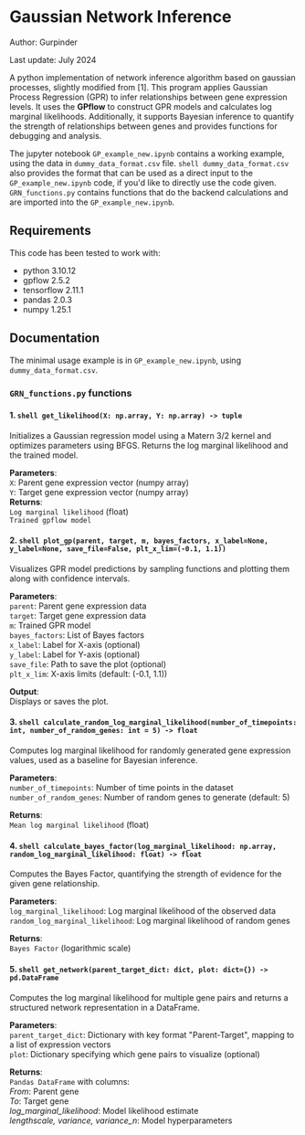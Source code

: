 # Gaussian Network Inference
Author: Gurpinder

Last update: July 2024

A python implementation of network inference algorithm based on gaussian processes, slightly modified from [1]. This program applies Gaussian Process Regression (GPR) to infer relationships between gene expression levels. It uses the **GPflow** to construct GPR models and calculates log marginal likelihoods. Additionally, it supports Bayesian inference to quantify the strength of relationships between genes and provides functions for debugging and analysis.

The jupyter notebook ```GP_example_new.ipynb``` contains a working example, using the data in ```dummy_data_format.csv``` file. ```shell dummy_data_format.csv``` also provides the format that can be used as a direct input to the ```GP_example_new.ipynb``` code, if you'd like to directly use the code given. ```GRN_functions.py``` contains functions that do the backend calculations and are imported into the ```GP_example_new.ipynb```.

## Requirements

This code has been tested to work with:
- python 3.10.12
- gpflow 2.5.2
- tensorflow 2.11.1
- pandas 2.0.3
- numpy 1.25.1

## Documentation

The minimal usage example is in ```GP_example_new.ipynb```, using ```dummy_data_format.csv```.

### ```GRN_functions.py``` functions

#### 1. ```shell get_likelihood(X: np.array, Y: np.array) -> tuple```
  Initializes a Gaussian regression model using a Matern 3/2 kernel and optimizes parameters using BFGS. Returns the log marginal likelihood and the trained model.

  **Parameters**:\
  ```X```: Parent gene expression vector (numpy array)\
  ```Y```: Target gene expression vector (numpy array)\
  **Returns**:\
  ```Log marginal likelihood``` (float)\
  ```Trained gpflow model```

#### 2. ```shell plot_gp(parent, target, m, bayes_factors, x_label=None, y_label=None, save_file=False, plt_x_lim=(-0.1, 1.1))```

  Visualizes GPR model predictions by sampling functions and plotting them along with confidence intervals.
  
  **Parameters**:\
  ```parent```: Parent gene expression data\
  ```target```: Target gene expression data\
  ```m```: Trained GPR model\
  ```bayes_factors```: List of Bayes factors\
  ```x_label```: Label for X-axis (optional)\
  ```y_label```: Label for Y-axis (optional)\
  ```save_file```: Path to save the plot (optional)\
  ```plt_x_lim```: X-axis limits (default: (-0.1, 1.1))
  
  **Output**:\
  Displays or saves the plot.


#### 3. ```shell calculate_random_log_marginal_likelihood(number_of_timepoints: int, number_of_random_genes: int = 5) -> float```

Computes log marginal likelihood for randomly generated gene expression values, used as a baseline for Bayesian inference.

**Parameters**:\
```number_of_timepoints```: Number of time points in the dataset\
```number_of_random_genes```: Number of random genes to generate (default: 5)

**Returns**:\
```Mean log marginal likelihood``` (float)


#### 4. ```shell calculate_bayes_factor(log_marginal_likelihood: np.array, random_log_marginal_likelihood: float) -> float```

Computes the Bayes Factor, quantifying the strength of evidence for the given gene relationship.

**Parameters**:\
```log_marginal_likelihood```: Log marginal likelihood of the observed data\
```random_log_marginal_likelihood```: Log marginal likelihood of random genes

**Returns**:\
```Bayes Factor``` (logarithmic scale)

#### 5. ```shell get_network(parent_target_dict: dict, plot: dict={}) -> pd.DataFrame```

Computes the log marginal likelihood for multiple gene pairs and returns a structured network representation in a DataFrame.

**Parameters**:\
```parent_target_dict```: Dictionary with key format "Parent-Target", mapping to a list of expression vectors\
```plot```: Dictionary specifying which gene pairs to visualize (optional)

**Returns**:\
```Pandas DataFrame``` with columns:\
*From*: Parent gene\
*To*: Target gene\
*log_marginal_likelihood*: Model likelihood estimate\
*lengthscale, variance, variance_n*: Model hyperparameters





